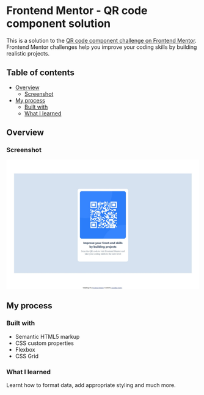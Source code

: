 # Frontend Mentor - QR code component solution

This is a solution to the [QR code component challenge on Frontend Mentor](https://www.frontendmentor.io/challenges/qr-code-component-iux_sIO_H). Frontend Mentor challenges help you improve your coding skills by building realistic projects. 

## Table of contents

- [Overview](#overview)
  - [Screenshot](#screenshot)
- [My process](#my-process)
  - [Built with](#built-with)
  - [What I learned](#what-i-learned)

## Overview

### Screenshot

![](/ProjectImages/qr-code.jpeg)

## My process

### Built with

- Semantic HTML5 markup
- CSS custom properties
- Flexbox
- CSS Grid

### What I learned

Learnt how to format data, add appropriate styling and much more.

